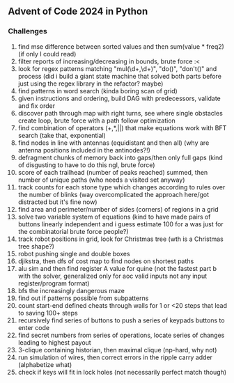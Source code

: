 ## Advent of Code 2024 in Python

### Challenges
1. find mse difference between sorted values and then sum(value * freq2) (if only I could read)
2. filter reports of increasing/decreasing in bounds, brute force :<
3. look for regex patterns matching "mul\(\d+,\d+\)", "do\(\)", "don't\(\)" and process (did i build a giant state machine that solved both parts before just using the regex library in the refactor? maybe)
4. find patterns in word search (kinda boring scan of grid)
5. given instructions and ordering, build DAG with predecessors, validate and fix order
6. discover path through map with right turns, see where single obstacles create loop, brute force with a path follow optimization
7. find combination of operators (+,*,||) that make equations work with BFT search (take that, exponential)
8. find nodes in line with antennas (equidistant and then all) (why are antenna positions included in the antinodes?!)
9. defragment chunks of memory back into gaps/then only full gaps (kind of disgusting to have to do this ngl, brute force)
10. score of each trailhead (number of peaks reached) summed, then number of unique paths (who needs a visited set anyway)
11. track counts for each stone type which changes according to rules over the number of blinks (way overcomplicated the approach here/got distracted but it's fine now)
12. find area and perimeter/number of sides (corners) of regions in a grid
13. solve two variable system of equations (kind to have made pairs of buttons linearly independent and i guess estimate 100 for a was just for the combinatorial brute force people?)
14. track robot positions in grid, look for Christmas tree (wth is a Christmas tree shape?)
15. robot pushing single and double boxes
16. djikstra, then dfs of cost map to find nodes on shortest paths
17. alu sim and then find register A value for quine (not the fastest part b with the solver, generalized only for aoc valid inputs not any input register/program format)
18. bfs the increasingly dangerous maze
19. find out if patterns possible from subpatterns 
20. count start-end defined cheats through walls for 1 or <20 steps that lead to saving 100+ steps
21. recursively find series of buttons to push a series of keypads buttons to enter code
22. find secret numbers from series of operations, locate series of changes leading to highest payout
23. 3-clique containing historian, then maximal clique (np-hard, why not)
24. run simulation of wires, then correct errors in the ripple carry adder (alphabetize what)
25. check if keys will fit in lock holes (not necessarily perfect match though)

